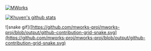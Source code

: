 [![MWorks](https://github.com/mworks-proj/mworks-proj/actions/workflows/main.yml/badge.svg)](https://github.com/mworks-proj/mworks-proj/actions/workflows/main.yml)

[![Khuyen's github stats](https://github-readme-stats.vercel.app/api?username=mworks-proj&count_private=true&show_icons=true&theme=chartreuse-dark&hide_rank=false)](https://github.com/mworks-proj/github-readme-stats)

![snake gif]([https://github.com/mworks-proj/mworks-proj/blob/output/github-contribution-grid-snake.svg](https://github.com/mworks-proj/mworks-proj/blob/output/github-contribution-grid-snake.svg)

